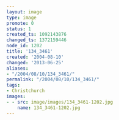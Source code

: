 ```yaml
---
layout: image
type: image
promote: 0
status: 1
created_ts: 1092143876
changed_ts: 1372159446
node_id: 1202
title: '134_3461'
created: '2004-08-10'
changed: '2013-06-25'
aliases:
- "/2004/08/10/134_3461/"
permalink: "/2004/08/10/134_3461/"
tags:
- Christchurch
images:
- - src: image/images/134_3461-1202.jpg
    name: 134_3461-1202.jpg
---
```


